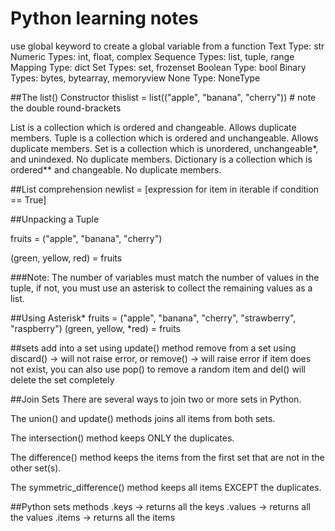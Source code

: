 # Python learning notes

use global keyword to create a global variable from a function
Text Type:	str
Numeric Types:	int, float, complex
Sequence Types:	list, tuple, range
Mapping Type:	dict
Set Types:	set, frozenset
Boolean Type:	bool
Binary Types:	bytes, bytearray, memoryview
None Type:	NoneType


##The list() Constructor
thislist = list(("apple", "banana", "cherry")) # note the double round-brackets

List is a collection which is ordered and changeable. Allows duplicate members.
Tuple is a collection which is ordered and unchangeable. Allows duplicate members.
Set is a collection which is unordered, unchangeable*, and unindexed. No duplicate members.
Dictionary is a collection which is ordered** and changeable. No duplicate members.

##List comprehension
newlist = [expression for item in iterable if condition == True]


##Unpacking a Tuple

fruits = ("apple", "banana", "cherry")

(green, yellow, red) = fruits

###Note: The number of variables must match the number of values in the tuple, if not, you must use an asterisk to collect the remaining values as a list.

##Using Asterisk*
fruits = ("apple", "banana", "cherry", "strawberry", "raspberry")
(green, yellow, *red) = fruits


##sets
add into a set using update() method
remove from a set using discard() -> will not raise error, or remove() -> will raise error if item does not exist, you can also use pop() to remove a random item and del() will delete the set completely


##Join Sets
There are several ways to join two or more sets in Python.

The union() and update() methods joins all items from both sets.

The intersection() method keeps ONLY the duplicates.

The difference() method keeps the items from the first set that are not in the other set(s).

The symmetric_difference() method keeps all items EXCEPT the duplicates.

##Python sets methods
.keys -> returns all the keys
.values -> returns all the values
.items -> returns all the items

